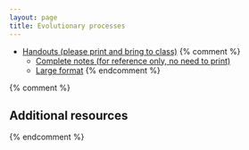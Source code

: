 ```yaml
---
layout: page
title: Evolutionary processes
---
```


* [Handouts (please print and bring to class)](/materials/processes.handouts.pdf)
{% comment %} 
  * [Complete notes (for reference only, no need to print)](/materials/intro.complete.pdf)
  * [Large format](/materials/intro.large.pdf)
{% endcomment %} 

{% comment %} 
## Additional resources
{% endcomment %} 



